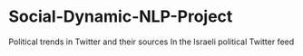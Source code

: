 # Social-Dynamic-NLP-Project
Political trends in Twitter and their sources In the Israeli political Twitter feed
